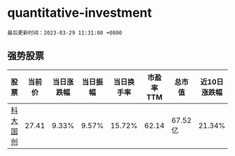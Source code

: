 # quantitative-investment

`最后更新时间：2023-03-29 11:31:08 +0800`

## 强势股票

|股票|当前价|当日涨跌幅|当日振幅|当日换手率|市盈率TTM|总市值|近10日涨跌幅|
|----|----|----|----|----|----|----|----|
|[科大国创](https://xueqiu.com/S/SZ300520)|27.41|9.33%|9.57%|15.72%|62.14|67.52亿|21.34%|
